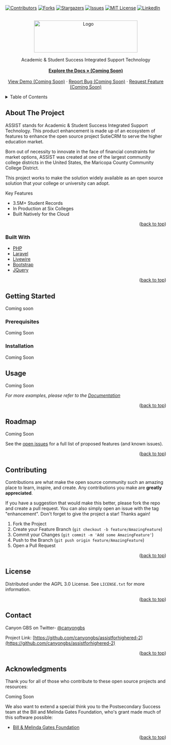 <div id="top"></div>

<!-- PROJECT SHIELDS -->

[![Contributors][contributors-shield]][contributors-url]
[![Forks][forks-shield]][forks-url]
[![Stargazers][stars-shield]][stars-url]
[![Issues][issues-shield]][issues-url]
[![MIT License][license-shield]][license-url]
[![LinkedIn][linkedin-shield]][linkedin-url]

<!-- PROJECT LOGO -->
<br />
<div align="center">
  <a href="https://canyongbs.com/">
    <img src="https://s3.console.aws.amazon.com/s3/object/canyongbs.com?region=us-west-2&prefix=CanyonGBS-Logo-White.png" alt="Logo" width="324" height="100">
  </a>

  <p align="center">
    Academic & Student Success Integrated Support Technology
    <br />
    <br />
    <a href="#"><strong>Explore the Docs » (Coming Soon)</strong></a>
    <br />
    <br />
    <a href="#">View Demo (Coming Soon)</a>
    ·
    <a href="#">Report Bug (Coming Soon)</a>
    ·
    <a href="#">Request Feature (Coming Soon)</a>
  </p>
</div>

<!-- TABLE OF CONTENTS -->
<details>
  <summary>Table of Contents</summary>
  <ol>
    <li>
      <a href="#about-the-project">About The Project</a>
      <ul>
        <li><a href="#built-with">Built With</a></li>
      </ul>
    </li>
    <li>
      <a href="#getting-started">Getting Started</a>
      <ul>
        <li><a href="#prerequisites">Prerequisites</a></li>
        <li><a href="#installation">Installation</a></li>
      </ul>
    </li>
    <li><a href="#usage">Usage</a></li>
    <li><a href="#roadmap">Roadmap</a></li>
    <li><a href="#contributing">Contributing</a></li>
    <li><a href="#license">License</a></li>
    <li><a href="#contact">Contact</a></li>
    <li><a href="#acknowledgments">Acknowledgments</a></li>
  </ol>
</details>

<!-- ABOUT THE PROJECT -->
## About The Project

<!-- [![ASSIST Dashboard Screen Shot][product-screenshot]](https://assistforhighered.org/) -->

ASSIST stands for Academic & Student Success Integrated Support Technology. This product enhancement is made up of an ecosystem of features to enhance the open source project SutieCRM to serve the higher education market.

Born out of necessity to innovate in the face of financial constraints for market options, ASSIST was created at one of the largest community college districts in the United States, the Maricopa County Community College District. 

This project works to make the solution widely available as an open source solution that your college or university can adopt.

Key Features

* 3.5M+ Student Records
* In Production at Six Colleges
* Built Natively for the Cloud

<p align="right">(<a href="#top">back to top</a>)</p>

### Built With

* [PHP](https://php.net)
* [Laravel](https://laravel.com/)
* [Livewire](https://laravel-livewire.com/)
* [Bootstrap](https://getbootstrap.com)
* [JQuery](https://jquery.com)

<p align="right">(<a href="#top">back to top</a>)</p>

<!-- GETTING STARTED -->
## Getting Started

Coming soon

### Prerequisites

Coming Soon

### Installation

Coming Soon

<!-- USAGE EXAMPLES -->
## Usage

Coming Soon

_For more examples, please refer to the [Documentation](https://assistforhighered.org)_

<p align="right">(<a href="#top">back to top</a>)</p>

<!-- ROADMAP -->
## Roadmap

Coming Soon
<!--
- [x] Add Changelog
- [x] Add back to top links
- [ ] Add Additional Templates w/ Examples
- [ ] Add "components" document to easily copy & paste sections of the readme
- [ ] Multi-language Support
    - [ ] Chinese
    - [ ] Spanish

-->

See the [open issues](https://github.com/canyongbs/assistforhighered-2/issues) for a full list of proposed features (and known issues).

<p align="right">(<a href="#top">back to top</a>)</p>

<!-- CONTRIBUTING -->
## Contributing

Contributions are what make the open source community such an amazing place to learn, inspire, and create. Any contributions you make are **greatly appreciated**.

If you have a suggestion that would make this better, please fork the repo and create a pull request. You can also simply open an issue with the tag "enhancement".
Don't forget to give the project a star! Thanks again!

1. Fork the Project
2. Create your Feature Branch (`git checkout -b feature/AmazingFeature`)
3. Commit your Changes (`git commit -m 'Add some AmazingFeature'`)
4. Push to the Branch (`git push origin feature/AmazingFeature`)
5. Open a Pull Request

<p align="right">(<a href="#top">back to top</a>)</p>

<!-- LICENSE -->
## License

Distributed under the AGPL 3.0 License. See `LICENSE.txt` for more information.

<p align="right">(<a href="#top">back to top</a>)</p>

<!-- CONTACT -->
## Contact

Canyon GBS on Twitter- [@canyongbs](https://twitter.com/canyongbs)

Project Link: [https://github.com/canyongbs/assistforhighered-2](https://github.com/canyongbs/assistforhighered-2)

<p align="right">(<a href="#top">back to top</a>)</p>

<!-- ACKNOWLEDGMENTS -->
## Acknowledgments

Thank you for all of those who contribute to these open source projects and resources:

Coming Soon

We also want to extend a special think you to the Postsecondary Success team at the Bill and Melinda Gates Foundation, who's grant made much of this software possible:

* [Bill & Melinda Gates Foundation](https://www.gatesfoundation.org/our-work/programs/us-program/postsecondary-success)

<p align="right">(<a href="#top">back to top</a>)</p>

<!-- MARKDOWN LINKS & IMAGES -->
<!-- https://www.markdownguide.org/basic-syntax/#reference-style-links -->
[contributors-shield]: https://img.shields.io/github/contributors/canyongbs/assistforhighered-2.svg?style=for-the-badge
[contributors-url]: https://github.com/canyongbs/assistforhighered/graphs/contributors
[forks-shield]: https://img.shields.io/github/forks/canyongbs/assistforhighered-2.svg?style=for-the-badge
[forks-url]: https://github.com/canyongbs/assistforhighered/network/members
[stars-shield]: https://img.shields.io/github/stars/canyongbs/assistforhighered-2.svg?style=for-the-badge
[stars-url]: https://github.com/joelicatajr/assistforhighered/stargazers
[issues-shield]: https://img.shields.io/github/issues/canyongbs/assistforhighered-2.svg?style=for-the-badge
[issues-url]: https://github.com/joelicatajr/assistforhighered-2/issues
[license-shield]: https://img.shields.io/github/license/canyongbs/assistforhighered-2.svg?style=for-the-badge
[license-url]: https://github.com/canyongbs/assistforhighered-2/blob/main/LICENSE
[linkedin-shield]: https://img.shields.io/badge/-LinkedIn-black.svg?style=for-the-badge&logo=linkedin&colorB=555
[linkedin-url]: https://www.linkedin.com/company/canyongbs
[product-screenshot]: images/assist-screenshot.png